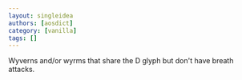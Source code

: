 ```yaml
---
layout: singleidea
authors: [aosdict]
category: [vanilla]
tags: []
---
```

Wyverns and/or wyrms that share the D glyph but don't have breath attacks.
